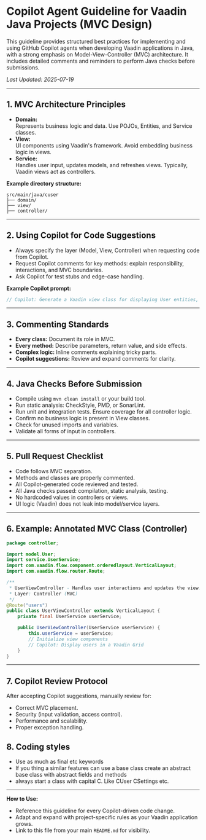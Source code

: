# Copilot Agent Guideline for Vaadin Java Projects (MVC Design)

This guideline provides structured best practices for implementing and using GitHub Copilot agents when developing Vaadin applications in Java, with a strong emphasis on Model-View-Controller (MVC) architecture. It includes detailed comments and reminders to perform Java checks before submissions.

_Last Updated: 2025-07-19_

---

## 1. MVC Architecture Principles

- **Domain:**  
  Represents business logic and data. Use POJOs, Entities, and Service classes.
- **View:**  
  UI components using Vaadin's framework. Avoid embedding business logic in views.
- **Service:**  
  Handles user input, updates models, and refreshes views. Typically, Vaadin views act as controllers.

**Example directory structure:**
```
src/main/java/cuser
├── domain/
├── view/
├── controller/
```

---

## 2. Using Copilot for Code Suggestions

- Always specify the layer (Model, View, Controller) when requesting code from Copilot.
- Request Copilot comments for key methods: explain responsibility, interactions, and MVC boundaries.
- Ask Copilot for test stubs and edge-case handling.

**Example Copilot prompt:**
```java
// Copilot: Generate a Vaadin view class for displaying User entities, using UserService as the model.
```

---

## 3. Commenting Standards

- **Every class:** Document its role in MVC.
- **Every method:** Describe parameters, return value, and side effects.
- **Complex logic:** Inline comments explaining tricky parts.
- **Copilot suggestions:** Review and expand comments for clarity.

---

## 4. Java Checks Before Submission

- Compile using `mvn clean install` or your build tool.
- Run static analysis: CheckStyle, PMD, or SonarLint.
- Run unit and integration tests. Ensure coverage for all controller logic.
- Confirm no business logic is present in View classes.
- Check for unused imports and variables.
- Validate all forms of input in controllers.

---

## 5. Pull Request Checklist

- Code follows MVC separation.
- Methods and classes are properly commented.
- All Copilot-generated code reviewed and tested.
- All Java checks passed: compilation, static analysis, testing.
- No hardcoded values in controllers or views.
- UI logic (Vaadin) does not leak into model/service layers.

---

## 6. Example: Annotated MVC Class (Controller)

```java
package controller;

import model.User;
import service.UserService;
import com.vaadin.flow.component.orderedlayout.VerticalLayout;
import com.vaadin.flow.router.Route;

/**
 * UserViewController - Handles user interactions and updates the view.
 * Layer: Controller (MVC)
 */
@Route("users")
public class UserViewController extends VerticalLayout {
    private final UserService userService;

    public UserViewController(UserService userService) {
        this.userService = userService;
        // Initialize view components
        // Copilot: Display users in a Vaadin Grid
    }
}
```

---

## 7. Copilot Review Protocol

After accepting Copilot suggestions, manually review for:
- Correct MVC placement.
- Security (input validation, access control).
- Performance and scalability.
- Proper exception handling.

## 8. Coding styles

- Use as much as final etc keywords
- If you thing a similar features can use a base class create an abstract base class with abstract fields and methods
- always start a class with capital C. Like CUser CSettings etc. 

---

**How to Use:**  
- Reference this guideline for every Copilot-driven code change.
- Adapt and expand with project-specific rules as your Vaadin application grows.
- Link to this file from your main `README.md` for visibility.